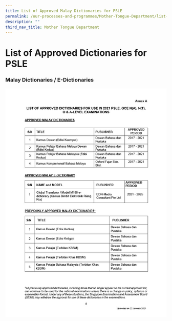 ```yaml
---
title: List of Approved Malay Dictionaries for PSLE
permalink: /our-processes-and-programmes/Mother-Tongue-Department/list-of-approved-malay-dictionaries-forpsle
description: ""
third_nav_title: Mother Tongue Department
---
```

# **List of Approved Dictionaries for PSLE**


### Malay Dictionaries / E-Dictionaries


![](/images/list_of_dictionaries_for_examination1024_4.jpg)